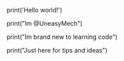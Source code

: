 print('Hello world!')

print("Im @UneasyMech")

print("Im brand new to learning code")

print("Just here for tips and ideas")
